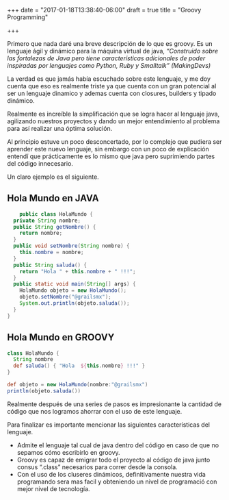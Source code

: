 +++
date = "2017-01-18T13:38:40-06:00"
draft = true
title = "Groovy Programming"

+++

Primero que nada daré una breve descripción de lo que es groovy. Es un lenguaje ágil y dinámico para la máquina virtual de java, *“Construido sobre las fortalezas de Java pero tiene características adicionales de poder inspiradas por lenguajes como Python, Ruby y Smalltalk” (MakingDevs)*

La verdad es que jamás había escuchado sobre este lenguaje, y me doy cuenta que eso es realmente triste ya que cuenta con un gran potencial al ser un lenguaje dinamico y ademas cuenta con closures, builders y tipado dinámico.

Realmente es increíble la simplificación que se logra hacer al lenguaje java, agilizando nuestros proyectos y dando un mejor entendimiento al problema para así realizar una óptima solución.

Al principio estuve un poco desconcertado, por lo complejo que pudiera ser aprender este nuevo lenguaje, sin embargo con un poco de explicación entendí que prácticamente es lo mismo que java pero suprimiendo partes del código innecesario.

Un claro ejemplo es el siguiente.
## Hola Mundo en JAVA


```java
    public class HolaMundo {
  private String nombre;
  public String getNombre() {
    return nombre;
  }
  public void setNombre(String nombre) {
    this.nombre = nombre;
  }
  public String saluda() {
    return "Hola " + this.nombre + " !!!";
  }
  public static void main(String[] args) {
    HolaMundo objeto = new HolaMundo();
    objeto.setNombre("@grailsmx");
    System.out.println(objeto.saluda());
  }
}

```
## Hola Mundo en GROOVY
```groovy
class HolaMundo {
  String nombre
  def saluda() { "Hola  ${this.nombre} !!!" }
}

def objeto = new HolaMundo(nombre:"@grailsmx")
println(objeto.saluda())

```

Realmente después de una series de pasos es impresionante la cantidad de código que nos logramos ahorrar con el uso de este lenguaje.

Para finalizar es importante mencionar las siguientes características del lenguaje.

* Admite el lenguaje tal cual de java dentro del código en caso de que no sepamos cómo escribirlo en groovy.
* Groovy es capaz de emigrar todo el proyecto al código de java junto consus “.class” necesarios para correr desde la consola.
* Con el uso de los cluseres dinámicos, definitivamente nuestra vida programando sera mas facil y obteniendo un nivel de programació con mejor nivel de tecnología.